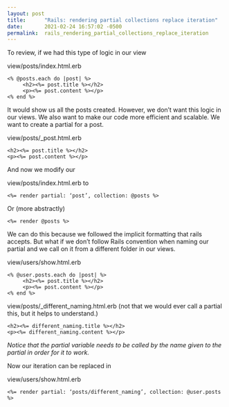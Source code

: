 ```yaml
---
layout: post
title:      "Rails: rendering partial collections replace iteration"
date:       2021-02-24 16:57:02 -0500
permalink:  rails_rendering_partial_collections_replace_iteration
---
```



To review, if we had this type of logic in our view

view/posts/index.html.erb 
```
<% @posts.each do |post| %>
     <h2><%= post.title %></h2>
     <p><%= post.content %></p>
<% end %>
```
It would show us all the posts created. However, we don’t want this logic in our views. We also want to make our code more efficient and scalable. We want to create a partial for a post. 

view/posts/_post.html.erb
```
<h2><%= post.title %></h2>
<p><%= post.content %></p>
```
And now we modify our 

view/posts/index.html.erb to 
```
<%= render partial: ‘post’, collection: @posts %>
```
Or (more abstractly)
```
<%= render @posts %>
```
We can do this because we followed the implicit formatting that rails accepts. But what if we don’t follow Rails convention when naming our partial and we call on it from a different folder in our views.

view/users/show.html.erb
```
<% @user.posts.each do |post| %>
     <h2><%= post.title %></h2>
     <p><%= post.content %></p>
<% end %>
```
view/posts/_different_naming.html.erb (not that we would ever call a partial this, but it helps to understand.)
```
<h2><%= different_naming.title %></h2>
<p><%= different_naming.content %></p>
```
*Notice that the partial variable needs to be called by the name given to the partial in order for it to work.* 

Now our iteration can be replaced in 

view/users/show.html.erb
```
<%= render partial: ‘posts/different_naming’, collection: @user.posts %>
```

